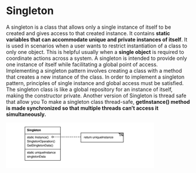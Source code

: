 # Singleton #
A singleton is a class that allows only a single instance of itself to be created and gives access to that created instance. 
It contains **static variables that can accommodate unique and private instances of itself**. 
It is used in scenarios when a user wants to restrict instantiation of a class to only one object. 
This is helpful usually when a **single object** is required to coordinate actions across a system.
A singleton is intended to provide only one instance of itself while facilitating a global point of access. 
Implementing a singleton pattern involves creating a class with a method that creates a new instance of the class. 
In order to implement a singleton pattern, principles of single instance and global access must be satisfied. 
The singleton class is like a global repository for an instance of itself, making the constructor private.
Another version of Singleton is thread safe that allow you To make a singleton class thread-safe, 
**getInstance() method is made synchronized so that multiple threads can’t access it simultaneously.**

![Singleton Image](../../../../../resources/static/images/singleton.png)